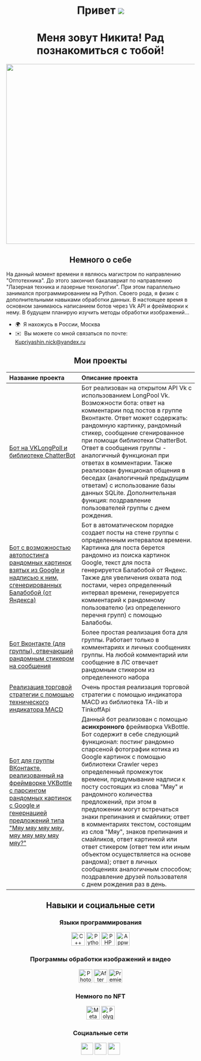 <h1>
  <div align="center">
    Привет
    <img src="https://user-images.githubusercontent.com/18350557/176309783-0785949b-9127-417c-8b55-ab5a4333674e.gif" />
  </div>
</h1>
<h1>
  <div align="center">
    Меня зовут Никита! Рад познакомиться с тобой!
  </div>
</h1>

<div align="center">
  <img src="https://i.pinimg.com/originals/02/6a/22/026a22a06e0bd53cb99d862d983b7743.gif" width="1280" height="480"/>
</div>

<h2>
  <div align="center">
    Немного о себе
  </div>
</h2>

На данный момент времени я являюсь магистром по направлению "Оптотехника". До этого закончил бакалавриат по направлению "Лазерная техника и лазерные технологии". При этом параллельно занимался программированием на Python. Своего рода, я физик с дополнительными навыками обработки данных.
В настоящее время в основном занимаюсь написанием ботов через Vk API и фреймворки к нему. В будущем планирую изучить методы обработки изображений...

* 🌍  Я нахожусь в России, Москва
* ✉️  Вы можете со мной связаться по почте: [Kupriyashin.nick@yandex.ru](mailto:Kupriyashin.nick@yandex.ru)

<h2>
  <div align="center">
    Мои проекты
  </div>
</h2>
<div align="center">
  
  |<div align="left">Название проекта</div>|<div align="left">Описание проекта</div>|
  |-----:|---------------|
  |<div align="left">[Бот на VKLongPoll и библиотеке ChatterBot](https://github.com/Kupriyashin/VKBotApiLongPoll.git)</div>| Бот реализован на открытом API Vk с использованием LongPool Vk. Возможности бота: ответ на комментарии под постов в группе Вконтакте. Ответ может содержать: рандомную картинку, рандомный стикер, сообщение сгенированное при помощи библиотеки ChatterBot. Ответ в сообщения группы - аналогичный функционал при ответах в комментарии. Также реализован функционал общения в беседах (аналогичный предыдущим ответам) с использование базы данных SQLite. Дополнительная функция: поздравление пользователей группы с днем рождения.|
  |<div align="left">[Бот с возможностью автопостинга рандомных картинок взятых из Google и надписью к ним, сгенерированных Балабобой (от Яндекса)](https://github.com/Kupriyashin/Bot-for-automatic-posting-of-art-from-Google-images-with-a-phrase-from-balabob.git)</div>|Бот в автоматическом порядке создает посты на стене группы с определенным интервалом времени. Картинка для поста берется рандомно из поиска картинок Google, текст для поста генерируется Балабобой от Яндекс. Также для увеличения охвата под постами, через определенный интервал времени, генерируется комментарий к рандомному пользователю (из определенного перечня групп) с помощью Балабобы.|
  |<div align="left">[Бот Вконтакте (для группы), отвечающий рандомным стикером на сообщения](https://github.com/Kupriyashin/Bot-answering-machine-to-group-VKontakte.git)</div>|Более простая реализация бота для группы. Работает только в комментариях и личных сообщениях группы. На любой комментарий или сообщение в ЛС отвечает рандомным стикером из определенного набора|
  |<div align="left">[Реализация торговой стратегии с помощью технического индикатора MACD](https://github.com/Kupriyashin/BOT_TinkoffApi_MACD.git)</div>|Очень простая реализация торговой стратегии с помощью индикатора MACD из библиотека TA-lib и TinkoffApi|
  |<div align="left">[Бот для группы ВКонтакте, реализованный на фреймворке VKBottle с парсингом рандомных картинок с Google и генернацией предложений типа "Мяу мяу мяу мяу, мяу мяу мяу мяу мяу?"](https://github.com/Kupriyashin/Vk_bottle_Bot.git) </div>|Данный бот реализован с помощью **асинхронного** фреймворка VkBottle. Бот содержит в себе следующий функционал: постинг рандомно спарсеной фотографии котика из Google картинок с помощью библиотеки Crawler через определенный промежуток времени, придумывание надписи к посту состоящих из слова "Мяу" и рандомного количества предложений, при этом в предложении могут встречаться знаки препинания и смайлики; ответ в комментариях текстом, состоящим из слов "Мяу", знаков препинания и смайликов, ответ картинкой или ответ стикером (ответ тем или иным объектом осуществляется на основе рандома); ответ в личных сообщениях аналогичным способом; поздравление друзей пользователя с днем рождения раз в день. |
  
</div>

<h2>
  <div align="center">
    Навыки и социальные сети
  </div>
</h2>

<div align="center">
  <h3> Языки программирования</h3>
  <a href="https://docs.microsoft.com/en-us/cpp/?view=msvc-170" target="_blank" rel="noreferrer"><img src="https://raw.githubusercontent.com/danielcranney/readme-generator/main/public/icons/skills/cplusplus-colored.svg" width="36" height="36" alt="C++" /></a>
  <a href="https://www.python.org/" target="_blank" rel="noreferrer"><img src="https://raw.githubusercontent.com/danielcranney/readme-generator/main/public/icons/skills/python-colored.svg" width="36" height="36" alt="Python" /></a>
  <a href="https://www.php.net/" target="_blank" rel="noreferrer"><img src="https://raw.githubusercontent.com/danielcranney/readme-generator/main/public/icons/skills/php-colored.svg" width="36" height="36" alt="PHP" /></a>
  <a href="https://appwrite.io/" target="_blank" rel="noreferrer"><img src="https://raw.githubusercontent.com/danielcranney/readme-generator/main/public/icons/skills/appwrite-colored.svg" width="36" height="36" alt="Appwrite" /></a>
</div>

<div align="center">
  <h3> Программы обработки изображений и видео</h3>
  <a href="https://www.adobe.com/uk/products/photoshop.html" target="_blank" rel="noreferrer"><img src="https://raw.githubusercontent.com/danielcranney/readme-generator/main/public/icons/skills/photoshop-colored.svg" width="36" height="36" alt="Photoshop" /></a>
<a href="https://www.adobe.com/uk/products/aftereffects.html" target="_blank" rel="noreferrer"><img src="https://raw.githubusercontent.com/danielcranney/readme-generator/main/public/icons/skills/aftereffects-colored.svg" width="36" height="36" alt="After Effects" /></a>
<a href="https://www.adobe.com/uk/products/premiere.html" target="_blank" rel="noreferrer"><img src="https://raw.githubusercontent.com/danielcranney/readme-generator/main/public/icons/skills/premierepro-colored.svg" width="36" height="36" alt="Premiere Pro" /></a>
</div>

<div align="center">
  <h3> Немного по NFT</h3>
  <a href="https://metamask.io/" target="_blank" rel="noreferrer"><img src="https://raw.githubusercontent.com/danielcranney/readme-generator/main/public/icons/skills/metamask-colored.svg" width="36" height="36" alt="MetaMask" /></a>
<a href="https://polygon.technology/" target="_blank" rel="noreferrer"><img src="https://raw.githubusercontent.com/danielcranney/readme-generator/main/public/icons/skills/polygon-colored.svg" width="36" height="36" alt="Polygon" /></a>
</div>

<div align="center">
  <h3> Социальные сети</h3>
  <a href="https://www.github.com/Kupriyashin" target="_blank" rel="noreferrer"><img src="https://raw.githubusercontent.com/danielcranney/readme-generator/main/public/icons/socials/github.svg" width="32" height="32" /></a> 
<a href="https://vk.com/kupriyashinnick" target="_blank" rel="noreferrer"><img src="https://www.svgrepo.com/show/303449/vk-1-logo.svg" width="32" height="32" /></a>
<a href="https://t.me/Kupriyashin_nick" target="_blank" rel="noreferrer"><img src="https://www.svgrepo.com/show/452115/telegram.svg" width="32" height="32" /></a>
</div>
